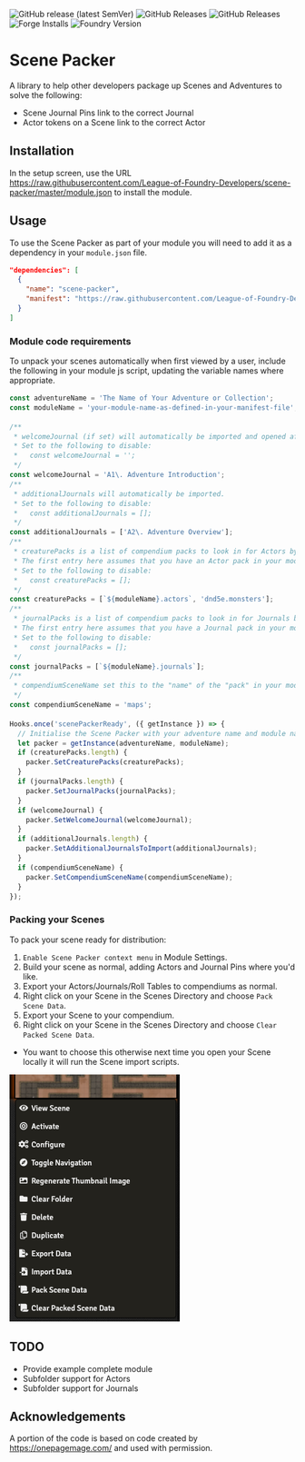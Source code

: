 ![GitHub release (latest SemVer)](https://img.shields.io/github/v/release/League-of-Foundry-Developers/scene-packer) ![GitHub Releases](https://img.shields.io/github/downloads/League-of-Foundry-Developers/scene-packer/latest/total) ![GitHub Releases](https://img.shields.io/github/downloads/League-of-Foundry-Developers/scene-packer/total) ![Forge Installs](https://img.shields.io/badge/dynamic/json?label=Forge%20Installs&query=package.installs&suffix=%25&url=https%3A%2F%2Fforge-vtt.com%2Fapi%2Fbazaar%2Fpackage%2Fscene-packer&colorB=4aa94a) ![Foundry Version](https://img.shields.io/badge/dynamic/json.svg?url=https://github.com/League-of-Foundry-Developers/scene-packer/releases/latest/download/module.json&label=foundry%20version&query=$.compatibleCoreVersion&colorB=blueviolet)

# Scene Packer

A library to help other developers package up Scenes and Adventures to solve the following:

- Scene Journal Pins link to the correct Journal
- Actor tokens on a Scene link to the correct Actor

## Installation

In the setup screen, use the URL <https://raw.githubusercontent.com/League-of-Foundry-Developers/scene-packer/master/module.json> to install the module.

## Usage

To use the Scene Packer as part of your module you will need to add it as a dependency in your `module.json` file.

```json
"dependencies": [
  {
    "name": "scene-packer",
    "manifest": "https://raw.githubusercontent.com/League-of-Foundry-Developers/scene-packer/master/module.json",
  }
]
```

### Module code requirements

To unpack your scenes automatically when first viewed by a user, include the following in your module js script, updating the variable names where appropriate.

```javascript
const adventureName = 'The Name of Your Adventure or Collection';
const moduleName = 'your-module-name-as-defined-in-your-manifest-file';

/**
 * welcomeJournal (if set) will automatically be imported and opened after the first activation of a scene imported from the module compendium.
 * Set to the following to disable:
 *   const welcomeJournal = '';
 */
const welcomeJournal = 'A1\. Adventure Introduction';
/**
 * additionalJournals will automatically be imported.
 * Set to the following to disable:
 *   const additionalJournals = [];
 */
const additionalJournals = ['A2\. Adventure Overview'];
/**
 * creaturePacks is a list of compendium packs to look in for Actors by name (in prioritised order).
 * The first entry here assumes that you have an Actor pack in your module with the "name" of "actors".
 * Set to the following to disable:
 *   const creaturePacks = [];
 */
const creaturePacks = [`${moduleName}.actors`, 'dnd5e.monsters'];
/**
 * journalPacks is a list of compendium packs to look in for Journals by name (in prioritised order).
 * The first entry here assumes that you have a Journal pack in your module with the "name" of "journals".
 * Set to the following to disable:
 *   const journalPacks = [];
 */
const journalPacks = [`${moduleName}.journals`];
/**
 * compendiumSceneName set this to the "name" of the "pack" in your module.json file that has "entity": "Scene"
 */
const compendiumSceneName = 'maps';

Hooks.once('scenePackerReady', ({ getInstance }) => {
  // Initialise the Scene Packer with your adventure name and module name
  let packer = getInstance(adventureName, moduleName);
  if (creaturePacks.length) {
    packer.SetCreaturePacks(creaturePacks);
  }
  if (journalPacks.length) {
    packer.SetJournalPacks(journalPacks);
  }
  if (welcomeJournal) {
    packer.SetWelcomeJournal(welcomeJournal);
  }
  if (additionalJournals.length) {
    packer.SetAdditionalJournalsToImport(additionalJournals);
  }
  if (compendiumSceneName) {
    packer.SetCompendiumSceneName(compendiumSceneName);
  }
});
```

### Packing your Scenes

To pack your scene ready for distribution:

1. `Enable Scene Packer context menu` in Module Settings.
2. Build your scene as normal, adding Actors and Journal Pins where you'd like.
3. Export your Actors/Journals/Roll Tables to compendiums as normal.
4. Right click on your Scene in the Scenes Directory and choose `Pack Scene Data`.
5. Export your Scene to your compendium.
6. Right click on your Scene in the Scenes Directory and choose `Clear Packed Scene Data`.

  - You want to choose this otherwise next time you open your Scene locally it will run the Scene import scripts.

![scene-context-menu](scene-context-menu.png)

## TODO

- Provide example complete module
- Subfolder support for Actors
- Subfolder support for Journals

## Acknowledgements

A portion of the code is based on code created by <https://onepagemage.com/> and used with permission.
